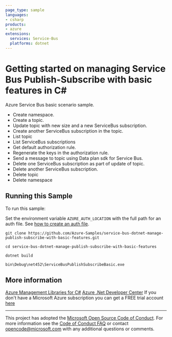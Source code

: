 ```yaml
---
page_type: sample
languages:
- csharp
products:
- azure
extensions:
  services: Service-Bus
  platforms: dotnet
---
```


# Getting started on managing Service Bus Publish-Subscribe with basic features in C# #

 Azure Service Bus basic scenario sample.
 - Create namespace.
 - Create a topic.
 - Update topic with new size and a new ServiceBus subscription.
 - Create another ServiceBus subscription in the topic.
 - List topic
 - List ServiceBus subscriptions
 - Get default authorization rule.
 - Regenerate the keys in the authorization rule.
 - Send a message to topic using Data plan sdk for Service Bus.
 - Delete one ServiceBus subscription as part of update of topic.
 - Delete another ServiceBus subscription.
 - Delete topic
 - Delete namespace


## Running this Sample ##

To run this sample:

Set the environment variable `AZURE_AUTH_LOCATION` with the full path for an auth file. See [how to create an auth file](https://github.com/Azure/azure-libraries-for-net/blob/master/AUTH.md).

    git clone https://github.com/Azure-Samples/service-bus-dotnet-manage-publish-subscribe-with-basic-features.git

    cd service-bus-dotnet-manage-publish-subscribe-with-basic-features

    dotnet build

    bin\Debug\net452\ServiceBusPublishSubscribeBasic.exe

## More information ##

[Azure Management Libraries for C#](https://github.com/Azure/azure-sdk-for-net/tree/Fluent)
[Azure .Net Developer Center](https://azure.microsoft.com/en-us/develop/net/)
If you don't have a Microsoft Azure subscription you can get a FREE trial account [here](http://go.microsoft.com/fwlink/?LinkId=330212)

---

This project has adopted the [Microsoft Open Source Code of Conduct](https://opensource.microsoft.com/codeofconduct/). For more information see the [Code of Conduct FAQ](https://opensource.microsoft.com/codeofconduct/faq/) or contact [opencode@microsoft.com](mailto:opencode@microsoft.com) with any additional questions or comments.